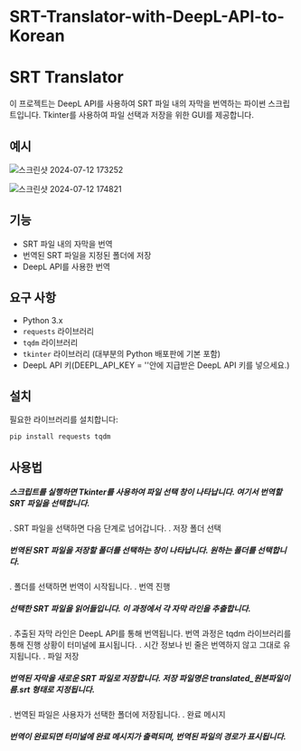 # SRT-Translator-with-DeepL-API-to-Korean
# SRT Translator

이 프로젝트는 DeepL API를 사용하여 SRT 파일 내의 자막을 번역하는 파이썬 스크립트입니다. Tkinter를 사용하여 파일 선택과 저장을 위한 GUI를 제공합니다.
## 예시 

![스크린샷 2024-07-12 173252](https://github.com/user-attachments/assets/2bee5a84-b837-49dd-8983-55faab1be414)


![스크린샷 2024-07-12 174821](https://github.com/user-attachments/assets/ac6480a2-b3b7-46a6-9e55-d4bfd654efe9)


## 기능

- SRT 파일 내의 자막을 번역
- 번역된 SRT 파일을 지정된 폴더에 저장
- DeepL API를 사용한 번역

## 요구 사항

- Python 3.x
- `requests` 라이브러리
- `tqdm` 라이브러리
- `tkinter` 라이브러리 (대부분의 Python 배포판에 기본 포함)
- DeepL API 키(DEEPL_API_KEY = ''안에 지급받은 DeepL API 키를 넣으세요.)

## 설치

필요한 라이브러리를 설치합니다:

```bash
pip install requests tqdm
```

## 사용법
##### 스크립트를 실행하면 Tkinter를 사용하여 파일 선택 창이 나타납니다. 여기서 번역할 SRT 파일을 선택합니다.
. SRT 파일을 선택하면 다음 단계로 넘어갑니다.
. 저장 폴더 선택

##### 번역된 SRT 파일을 저장할 폴더를 선택하는 창이 나타납니다. 원하는 폴더를 선택합니다.
. 폴더를 선택하면 번역이 시작됩니다.
. 번역 진행

##### 선택한 SRT 파일을 읽어들입니다. 이 과정에서 각 자막 라인을 추출합니다.
. 추출된 자막 라인은 DeepL API를 통해 번역됩니다. 번역 과정은 tqdm 라이브러리를 통해 진행 상황이 터미널에 표시됩니다.
. 시간 정보나 빈 줄은 번역하지 않고 그대로 유지됩니다.
. 파일 저장

##### 번역된 자막을 새로운 SRT 파일로 저장합니다. 저장 파일명은 translated_원본파일이름.srt 형태로 지정됩니다.
. 번역된 파일은 사용자가 선택한 폴더에 저장됩니다.
. 완료 메시지

##### 번역이 완료되면 터미널에 완료 메시지가 출력되며, 번역된 파일의 경로가 표시됩니다.
